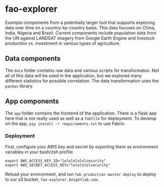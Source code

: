 fao-explorer
============

Example components from a potentially larger tool that supports exploring data over time on a country-by-country basis. This data focuses on China, India, Nigeria and Brazil. Current components include population data from the UN against LANDSAT imagery from Google Earth Engine and livestock production vs. investment in various types of agriculture.

## Data components

The `data` folder contains raw data and various scripts for transformaton. Not all of this data will be used in the application, but we explored many different statistics for possible correlation. The data transformation uses the `pandas` library. 

## App components

The `app` folder contains the frontend of the application. There is a flask app here that is not really used as well as a `fabfile` for deployment. To develop on the app, `pip install -r requirements.txt` to use Fabric.

### Deployment

First, configure your AWS key and secret by exporting them as environment variables in your bash/zsh profile:

```
export AWS_ACCESS_KEY_ID="lolololololsecurity"
export AWS_SECRET_ACCESS_KEY="lololololsecurity"
```

Reload your environment, and run `fab production master deploy` to deploy to our s3 bucket, `fao-explorer.knightlab.com`. 
